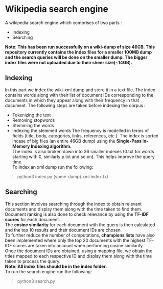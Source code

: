 # Wikipedia search engine
A wikipedia search engine which comprises of two parts :
- Indexing
- Searching

**Note: This has been run successfully on a wiki-dump of size 46GB. This repository currently contains the index files for a smaller 100MB dump and the search queries will be done on the smaller dump. The bigger index files were not uploaded due to their sheer size(~14GB).**

## Indexing
In this part we index the wiki-xml dump and store it in a text file. The index contains words along with their list of document IDs corresponding to the documents in which they appear along with their frequency in that document. The following steps are taken before indexing the corpus :
- Tokenizing the text
- Removing stopwords
- Stemming the words
- Indexing the stemmed words
The frequency is modelled in terms of fields (title, body, categories, links, references, etc.). The index is sorted incase of big files (an entire 46GB dump) using the **Single-Pass In-Memory Indexing algorithm**. \
The index is also broken down into 36 smaller indexes (0.txt for words starting with 0, similarly p.txt and so on). This helps improve the query time.\
To index an xml dump run the following:
> python3 index.py (some-dump).xml index.txt

## Searching
This section involves searching through the index to obtain relevant documents and display them along with the time taken to find them. Document ranking is also done to check relevance by using the **TF-IDF scores** for each document.\
The **cosine similarity** for each document with the query is then calculated and the top 10 results and their document IDs are chosen.\
To further reduce the number of computations, **champions lists** have also been implemented where only the top 20 documents with the highest TF-IDF scores are taken into account when performing cosine similarity.\
Once the document IDs are obtained, using a mapping file, we obtain the titles mapped to each respective ID and display them along with the time taken to process the query. \
**Note: All index files should be in the index folder.** \
To run the search engine run the following:
> python3 search.py
